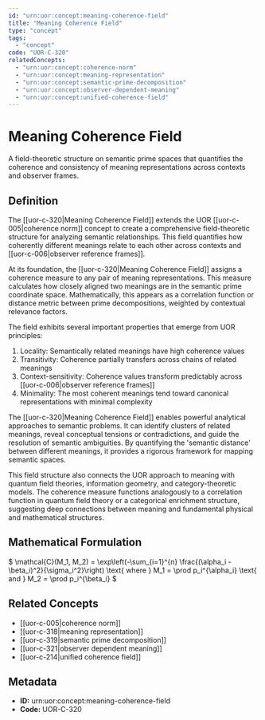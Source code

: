 ```yaml
---
id: "urn:uor:concept:meaning-coherence-field"
title: "Meaning Coherence Field"
type: "concept"
tags:
  - "concept"
code: "UOR-C-320"
relatedConcepts:
  - "urn:uor:concept:coherence-norm"
  - "urn:uor:concept:meaning-representation"
  - "urn:uor:concept:semantic-prime-decomposition"
  - "urn:uor:concept:observer-dependent-meaning"
  - "urn:uor:concept:unified-coherence-field"
---
```


# Meaning Coherence Field

A field-theoretic structure on semantic prime spaces that quantifies the coherence and consistency of meaning representations across contexts and observer frames.

## Definition

The [[uor-c-320|Meaning Coherence Field]] extends the UOR [[uor-c-005|coherence norm]] concept to create a comprehensive field-theoretic structure for analyzing semantic relationships. This field quantifies how coherently different meanings relate to each other across contexts and [[uor-c-006|observer reference frames]].

At its foundation, the [[uor-c-320|Meaning Coherence Field]] assigns a coherence measure to any pair of meaning representations. This measure calculates how closely aligned two meanings are in the semantic prime coordinate space. Mathematically, this appears as a correlation function or distance metric between prime decompositions, weighted by contextual relevance factors.

The field exhibits several important properties that emerge from UOR principles:

1. Locality: Semantically related meanings have high coherence values
2. Transitivity: Coherence partially transfers across chains of related meanings
3. Context-sensitivity: Coherence values transform predictably across [[uor-c-006|observer reference frames]]
4. Minimality: The most coherent meanings tend toward canonical representations with minimal complexity

The [[uor-c-320|Meaning Coherence Field]] enables powerful analytical approaches to semantic problems. It can identify clusters of related meanings, reveal conceptual tensions or contradictions, and guide the resolution of semantic ambiguities. By quantifying the 'semantic distance' between different meanings, it provides a rigorous framework for mapping semantic spaces.

This field structure also connects the UOR approach to meaning with quantum field theories, information geometry, and category-theoretic models. The coherence measure functions analogously to a correlation function in quantum field theory or a categorical enrichment structure, suggesting deep connections between meaning and fundamental physical and mathematical structures.

## Mathematical Formulation

$
\mathcal{C}(M_1, M_2) = \exp\left(-\sum_{i=1}^{n} \frac{(\alpha_i - \beta_i)^2}{\sigma_i^2}\right) \text{ where } M_1 = \prod p_i^{\alpha_i} \text{ and } M_2 = \prod p_i^{\beta_i}
$

## Related Concepts

- [[uor-c-005|coherence norm]]
- [[uor-c-318|meaning representation]]
- [[uor-c-319|semantic prime decomposition]]
- [[uor-c-321|observer dependent meaning]]
- [[uor-c-214|unified coherence field]]

## Metadata

- **ID:** urn:uor:concept:meaning-coherence-field
- **Code:** UOR-C-320
